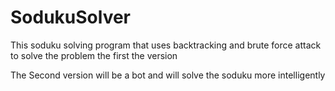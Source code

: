 SodukuSolver
============


This soduku solving program that uses backtracking and brute force attack to solve the problem 
the first the version 

The Second version will be a bot and will solve the soduku more intelligently 
